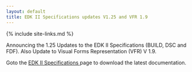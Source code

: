 ```yaml
---
layout: default
title: EDK II Specifications updates V1.25 and VFR 1.9
---
```

{% include site-links.md %}

Announcing the 1.25 Updates to the EDK II Specifications (BUILD, DSC and FDF).
Also Update to Visual Forms Representation (VFR) V 1.9. 


Goto the  <a href="{{wiki}}/EDK-II-Specifications" title="EDK-II-Specifications"> EDK II Specifications </a> page to download the latest documentation.

